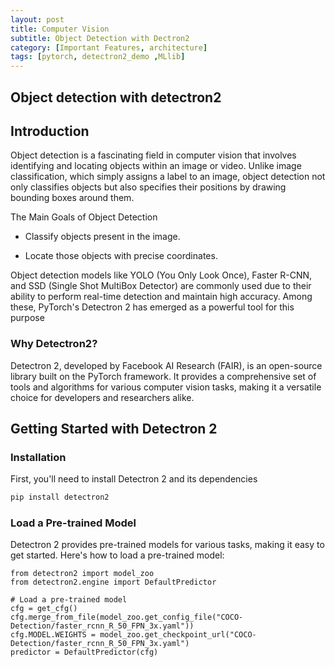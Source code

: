 ```yaml
---
layout: post
title: Computer Vision
subtitle: Object Detection with Dectron2
category: [Important Features, architecture]
tags: [pytorch, detectron2_demo ,MLlib]
---
```


## Object detection with detectron2

## Introduction

Object detection is a fascinating field in computer vision that involves identifying and locating objects within an image or video. Unlike image classification, which simply assigns a label to an image, object detection not only classifies objects but also specifies their positions by drawing bounding boxes around them.

The Main Goals of Object Detection
- Classify objects present in the image.

- Locate those objects with precise coordinates.

Object detection models like YOLO (You Only Look Once), Faster R-CNN, and SSD (Single Shot MultiBox Detector) are commonly used due to their ability to perform real-time detection and maintain high accuracy. Among these, PyTorch's Detectron 2 has emerged as a powerful tool for this purpose


### Why Detectron2?

Detectron 2, developed by Facebook AI Research (FAIR), is an open-source library built on the PyTorch framework. It provides a comprehensive set of tools and algorithms for various computer vision tasks, making it a versatile choice for developers and researchers alike.



## Getting Started with Detectron 2
### Installation
First, you'll need to install Detectron 2 and its dependencies

```bash
pip install detectron2
```
### Load a Pre-trained Model

Detectron 2 provides pre-trained models for various tasks, making it easy to get started. Here's how to load a pre-trained model:

```
from detectron2 import model_zoo
from detectron2.engine import DefaultPredictor

# Load a pre-trained model
cfg = get_cfg()
cfg.merge_from_file(model_zoo.get_config_file("COCO-Detection/faster_rcnn_R_50_FPN_3x.yaml"))
cfg.MODEL.WEIGHTS = model_zoo.get_checkpoint_url("COCO-Detection/faster_rcnn_R_50_FPN_3x.yaml")
predictor = DefaultPredictor(cfg)
```



